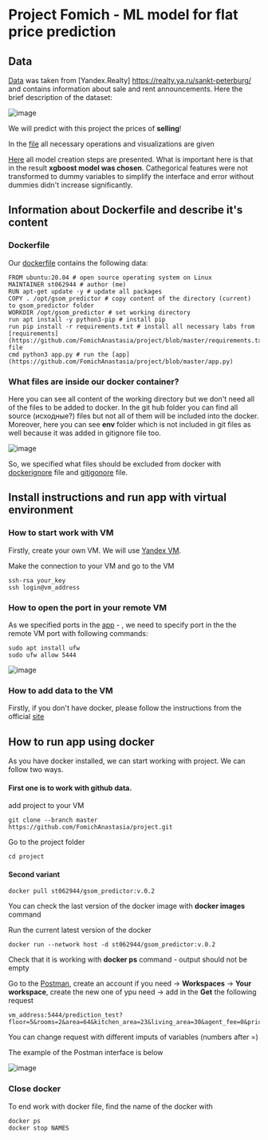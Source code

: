 # Project Fomich - ML model for flat price prediction

## Data

[Data](https://drive.google.com/file/d/1FZV6YH3k_-uiMv32GfsGaByE5D2CMUhZ/view?usp=sharing) was taken from [Yandex.Realty] https://realty.ya.ru/sankt-peterburg/ and contains information about sale and rent announcements. Here the brief description of the dataset:

![image](https://github.com/FomichAnastasia/project/assets/114520431/1ecc5577-0b58-4fcf-b31f-74602558a774)

We will predict with this project the prices of **selling**! 

In the [file](https://github.com/FomichAnastasia/project/blob/main/Statistics.ipynb) all necessary operations and visualizations are given

[Here](https://github.com/FomichAnastasia/project/blob/main/Models.ipynb) all model creation steps are presented. What is important here is that in the result **xgboost model was chosen**. Cathegorical features were not transformed to dummy variables to simplify the interface and error without dummies didn't increase significantly. 


## Information about Dockerfile and describe it's content

### Dockerfile
 
Our [dockerfile](https://github.com/FomichAnastasia/project/blob/master/Dockerfile) contains the following data:
 
 ```
FROM ubuntu:20.04 # open source operating system on Linux
MAINTAINER st062944 # author (me)
RUN apt-get update -y # update all packages
COPY . /opt/gsom_predictor # copy content of the directory (current) to gsom_predictor folder 
WORKDIR /opt/gsom_predictor # set working directory
run apt install -y python3-pip # install pip
run pip install -r requirements.txt # install all necessary labs from [requirements](https://github.com/FomichAnastasia/project/blob/master/requirements.txt) file 
cmd python3 app.py # run the [app](https://github.com/FomichAnastasia/project/blob/master/app.py)
 ```
 
### What files are inside our docker container?

Here you can see all content of the working directory but we don't need all of the files to be added to docker. In the git hub folder you can find all source (исходные?) files but not all of them will be included into the docker. Moreover, here you can see **env** folder which is not included in git files as well because it was added in gitignore file too.
 
![image](https://github.com/FomichAnastasia/project/assets/114520431/7dae5499-6a7f-49cd-a705-b93674c4ba3d)

So, we specified what files should be excluded from docker with [dockerignore](https://github.com/FomichAnastasia/project/blob/master/.dockerignore) file and [gitigonore](https://github.com/FomichAnastasia/project/blob/master/.gitignore) file.

## Install instructions and run app with virtual environment

### How to start work with VM

Firstly, create your own VM. We will use [Yandex VM](https://console.cloud.yandex.ru/folders/b1gbrh8lv3mtr0l2eo47/compute/instances). 

Make the connection to your VM and go to the VM

```
ssh-rsa your_key
ssh login@vm_address
```

### How to open the port in your remote VM

As we specified ports in the [app](https://github.com/FomichAnastasia/project/blob/master/app.py) - , we need to specify port in the the remote VM port with following commands:

```
sudo apt install ufw 
sudo ufw allow 5444 
```
![image](https://github.com/FomichAnastasia/project/assets/114520431/46dda731-462a-4f7b-be99-a5be9d37cabe)

### How to add data to the VM

Firstly, if you don't have docker, please follow the instructions from the official [site](https://docs.docker.com/engine/install/ubuntu/)

## How to run app using docker

As you have docker installed, we can start working with project. We can follow two ways. 

#### First one is to work with github data.

add project to your VM
```
git clone --branch master https://github.com/FomichAnastasia/project.git 
```
Go to the project folder
```
cd project 
```
#### Second variant
```
docker pull st062944/gsom_predictor:v.0.2
```
You can check the last version of the docker image with **docker images** command

Run the current latest version of the docker
```
docker run --network host -d st062944/gsom_predictor:v.0.2 
```
Check that it is working with  **docker ps** command - output should not be empty

Go to the [Postman](https://web.postman.co/), create an account if you need -> **Workspaces** -> **Your workspace**, create the new one of ypu need -> add in the **Get** the following request

```
vm_address:5444/prediction_test?floor=5&rooms=2&area=64&kitchen_area=23&living_area=30&agent_fee=0&price_per_sq_m=10000&house_price_sqm_median_cleaned=300000&house_price_sqm_median_cleaned=35000&days_exposition=130&price_for_rent=23000
```
You can change request with different imputs of variables (numbers after =)

The example of the Postman interface is below

![image](https://github.com/FomichAnastasia/project/assets/114520431/373a9b49-d17d-41da-ad36-9dcbac01c762)

### Close docker

To end work with docker file, find the name of the docker with 
```
docker ps
docker stop NAMES
```



